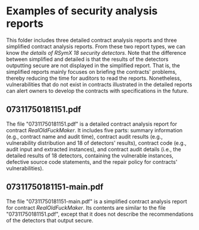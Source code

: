 # Examples of security analysis reports

This folder includes three detailed contract analysis reports and three simplified contract analysis reports. From these two report types, we can know *the details of RSymX 18 security detectors*. Note that the difference between simplified and detailed is that the results of the detectors outputting secure are not displayed in the simplified report. That is, the simplified reports mainly focuses on briefing the contracts' problems, thereby reducing the time for auditors to read the reports. Nonetheless, vulnerabilities that do not exist in contracts illustrated in the detailed reports can alert owners to develop the contracts with specifications in the future. 

## 07311750181151.pdf

The file "07311750181151.pdf" is a detailed contract analysis report for contract *RealOldFuckMaker*. It includes five parts: summary information (e.g., contract name and audit time), contract audit results (e.g., vulnerability distribution and 18 of detectors' results), contract code (e.g., audit input and extracted instances), and contract audit details (i.e., the detailed results of 18 detectors, containing the vulnerable instances, defective source code statements, and the repair policy for contracts' vulnerabilities). 

## 07311750181151-main.pdf

The file "07311750181151-main.pdf" is a simplified contract analysis report for contract *RealOldFuckMaker*. Its contents are similar to the file "07311750181151.pdf", except that it does not describe the recommendations of the detectors that output secure.

